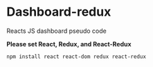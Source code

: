 # Dashboard-redux
Reacts JS dashboard pseudo code

**Please set React, Redux, and React-Redux**
```
npm install react react-dom redux react-redux
```
